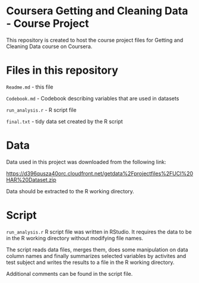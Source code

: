 # Coursera Getting and Cleaning Data - Course Project

This repository is created to host the course project files for Getting and Cleaning Data course on Coursera.

# Files in this repository

`Readme.md` - this file

`Codebook.md` - Codebook describing variables that are used in datasets

`run_analysis.r` - R script file

`final.txt` - tidy data set created by the R script

# Data

Data used in this project was downloaded from the following link:

https://d396qusza40orc.cloudfront.net/getdata%2Fprojectfiles%2FUCI%20HAR%20Dataset.zip

Data should be extracted to the R working directory.

# Script

`run_analysis.r` R script file was written in RStudio. It requires the data to be in the R working directory without modifying file names.

The script reads data files, merges them, does some manipulation on data column names and finally summarizes selected variables by activites and test subject and writes the results to a file in the R working directory.

Additional comments can be found in the script file.





